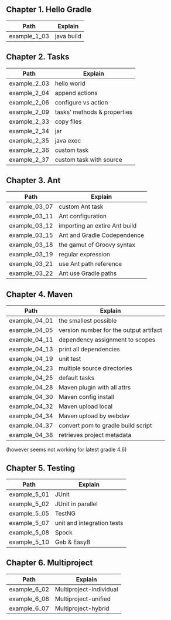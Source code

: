 
## Chapter 1. Hello Gradle
 
| Path | Explain |
| --- | --- |
| example_1_03 | java build |

## Chapter 2. Tasks
| Path | Explain |
| --- | --- |
| example_2_03 | hello world
| example_2_04 | append actions 
| example_2_06 | configure vs action
| example_2_09 | tasks' methods & properties
| example_2_33 | copy files
| example_2_34 | jar
| example_2_35 | java exec
| example_2_36 | custom task
| example_2_37 | custom task with source

## Chapter 3. Ant
| Path | Explain |
| --- | --- |
| example_03_07 | custom Ant task
| example_03_11 | Ant configuration
| example_03_12 | importing an extire Ant build
| example_03_15 | Ant and Gradle Codependence
| example_03_18 | the gamut of Groovy syntax
| example_03_19 | regular expression
| example_03_21 | use Ant path reference
| example_03_22 | Ant use Gradle paths

## Chapter 4. Maven
| Path | Explain |
| --- | ---
| example_04_01 | the smallest possible 
| example_04_05 | version number for the output artifact
| example_04_11 | dependency assignment to scopes
| example_04_13 | print all dependencies
| example_04_19 | unit test
| example_04_23 | multiple source directories
| example_04_25 | default tasks
| example_04_28 | Maven plugin with all attrs
| example_04_30 | Maven config install
| example_04_32 | Maven upload local
| example_04_34 | Maven upload by webdav
| example_04_37 | convert pom to gradle build script
| example_04_38 | retrieves project metadata 

(however seems not working for latest gradle 4.6)

## Chapter 5. Testing
| Path | Explain |
| --- | ---
| example_5_01 |     JUnit
| example_5_02 |     JUnit in parallel
| example_5_05 |     TestNG
| example_5_07 |     unit and integration tests
| example_5_08 |     Spock
| example_5_10 |     Geb & EasyB

## Chapter 6. Multiproject
| Path | Explain |
| --- | ---
| example_6_02 | Multiproject-individual
| example_6_06 | Multiproject-unified
| example_6_07 | Multiproject-hybrid



